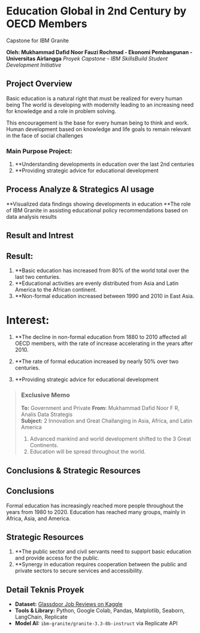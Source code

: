 # Education Global in 2nd Century by OECD Members
Capstone for IBM Granite 

**Oleh: Mukhammad Dafid Noor Fauzi Rochmad - Ekonomi Pembangunan - Universitas Airlangga**
*Proyek Capstone - IBM SkillsBuild Student Development Initiative*

## Project Overview

Basic education is a natural right that must be realized for every human being The world is developing  with modernity leading to an increasing need for knowledge and a role in   problem solving. 

This encouragement is the base for every human being to think and work. Human development based on knowledge and life goals to remain relevant in the face of social challenges

### Main Purpose Project:
1. **Understanding developments in education over the last 2nd centuries
2. **Providing strategic advice for educational development

## Process Analyze & Strategics AI usage

**Visualized data findings showing developments in education
**The role of IBM Granite in assisting educational policy recommendations based on data analysis results

## Result and Intrest

## Result:
1. **Basic education has increased from 80% of the world total over the last two centuries.
2. **Educational activities are evenly distributed from Asia and Latin America to the African continent. 
3. **Non-formal education increased between 1990 and 2010 in East Asia.

# Interest:
1. **The decline in non-formal education from 1880 to 2010 affected all OECD members, with the rate of increase accelerating in the years after 2010.

2. **The rate of formal education increased by nearly 50% over two centuries.

3. **Providing strategic advice for educational development

>### Exclusive Memo
> **To:**  Government and Private
> **From:** Mukhammad Dafid Noor F R, Analis Data Strategis  
> **Subject:** 2 Innovation and Great Challanging in Asia, Africa, and Latin America
>
>1. Advanced mankind and world development shifted to the 3 Great Continents. 
>2. Education will be spread throughout the world.

## Conclusions & Strategic Resources

## Conclusions
Formal education has increasingly reached more people throughout the years from
1980 to 2020. Education has reached many groups, mainly  in Africa, Asia, and America.

## Strategic Resources
1. **The public sector and civil servants need to support basic education and  provide   access for the public. 
2. **Synergy in education requires cooperation between the public and private sectors to secure services and accessibility.




## Detail Teknis Proyek
- **Dataset:** [Glassdoor Job Reviews on Kaggle]([https://www.kaggle.com/datasets/](https://www.kaggle.com/datasets/joebeachcapital/global-education-statistics-all-indicators))
- **Tools & Library:** Python, Google Colab, Pandas, Matplotlib, Seaborn, LangChain, Replicate
- **Model AI:** `ibm-granite/granite-3.3-8b-instruct` via Replicate API
